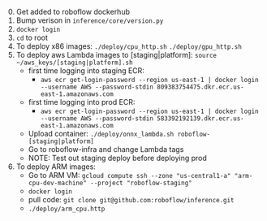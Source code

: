 0. Get added to roboflow dockerhub
1. Bump verison in `inference/core/version.py`
2. `docker login`
3. `cd` to root
4. To deploy x86 images: `./deploy/cpu_http.sh` `./deploy/gpu_http.sh`
5. To deploy aws Lambda images to [staging|platform]: `source ~/aws_keys/[staging|platform].sh`
    - first time logging into staging ECR:
        - `aws ecr get-login-password --region us-east-1 | docker login --username AWS --password-stdin 809383754475.dkr.ecr.us-east-1.amazonaws.com`
    - first time logging into prod ECR:
        - `aws ecr get-login-password --region us-east-1 | docker login --username AWS --password-stdin 583392192139.dkr.ecr.us-east-1.amazonaws.com`
    - Upload container: `./deploy/onnx_lambda.sh roboflow-[staging|platform]`
    - Go to roboflow-infra and change Lambda tags
    - NOTE: Test out staging deploy before deploying prod
6. To deploy ARM images:
    - Go to ARM VM: `gcloud compute ssh --zone "us-central1-a" "arm-cpu-dev-machine" --project "roboflow-staging"`
    - `docker login`
    - pull code: `git clone git@github.com:roboflow/inference.git`
    - `./deploy/arm_cpu.http`